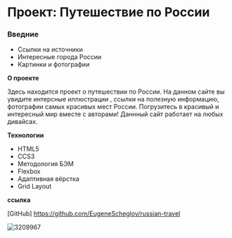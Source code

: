# Проект: Путешествие по России

### Введние
* Ссылки на источники
* Интересные города России
* Картинки и фотографии

**О проекте**

Здесь находится проект о путешествии по России. 
На данном сайте вы увидите интерсные иллюстрации , ссылки на полезную информацию, фотографии самых красивых мест России.
Погрузитесь в красивый и интересный мир вместе с авторами! Даннный сайт работает на любых дивайсах.

**Технологии**

* HTML5
* CCS3
* Методология БЭМ
* Flexbox
* Адаптивная вёрстка
* Grid Layout


**ссылка**

[GitHub] https://github.com/EugeneScheglov/russian-travel


![3209967](https://user-images.githubusercontent.com/83172101/124177454-f25dc000-dab8-11eb-908b-7b62f2dcbdc7.jpg)
